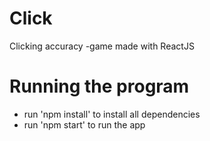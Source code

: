 # Click
Clicking accuracy -game made with ReactJS

# Running the program
- run 'npm install' to install all dependencies
- run 'npm start' to run the app

